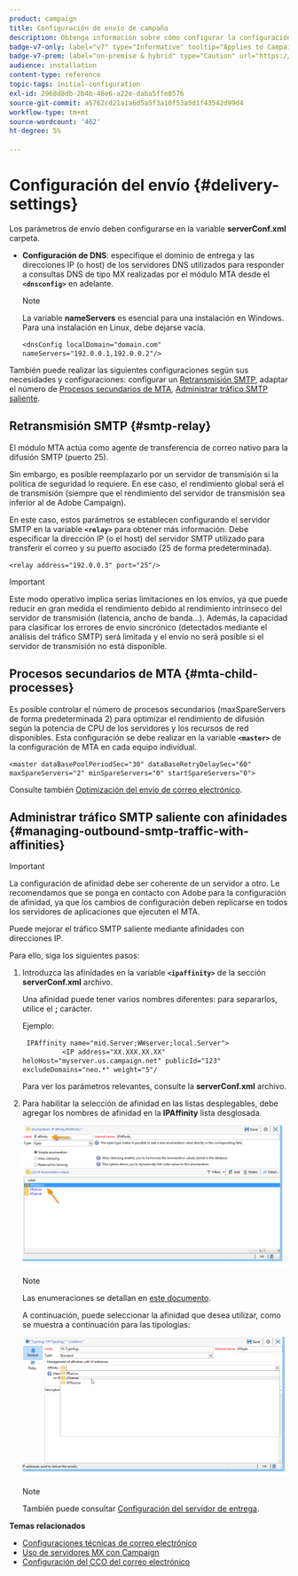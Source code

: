 ```yaml
---
product: campaign
title: Configuración de envío de campaña
description: Obtenga información sobre cómo configurar la configuración de Entrega de campañas
badge-v7-only: label="v7" type="Informative" tooltip="Applies to Campaign Classic v7 only"
badge-v7-prem: label="on-premise & hybrid" type="Caution" url="https://experienceleague.adobe.com/docs/campaign-classic/using/installing-campaign-classic/architecture-and-hosting-models/hosting-models-lp/hosting-models.html?lang=en" tooltip="Applies to on-premise and hybrid deployments only"
audience: installation
content-type: reference
topic-tags: initial-configuration
exl-id: 2968d8db-2b4b-48e6-a22e-daba5ffe0576
source-git-commit: a5762cd21a1a6d5a5f3a10f53a5d1f43542d99d4
workflow-type: tm+mt
source-wordcount: '462'
ht-degree: 5%

---
```


# Configuración del envío {#delivery-settings}



Los parámetros de envío deben configurarse en la variable **serverConf.xml** carpeta.

* **Configuración de DNS**: especifique el dominio de entrega y las direcciones IP (o host) de los servidores DNS utilizados para responder a consultas DNS de tipo MX realizadas por el módulo MTA desde el **`<dnsconfig>`** en adelante.

   >[!NOTE]
   >
   >La variable **nameServers** es esencial para una instalación en Windows. Para una instalación en Linux, debe dejarse vacía.

   ```
   <dnsConfig localDomain="domain.com" nameServers="192.0.0.1,192.0.0.2"/>
   ```

También puede realizar las siguientes configuraciones según sus necesidades y configuraciones: configurar un [Retransmisión SMTP](#smtp-relay), adaptar el número de [Procesos secundarios de MTA](#mta-child-processes), [Administrar tráfico SMTP saliente](#managing-outbound-smtp-traffic-with-affinities).

## Retransmisión SMTP {#smtp-relay}

El módulo MTA actúa como agente de transferencia de correo nativo para la difusión SMTP (puerto 25).

Sin embargo, es posible reemplazarlo por un servidor de transmisión si la política de seguridad lo requiere. En ese caso, el rendimiento global será el de transmisión (siempre que el rendimiento del servidor de transmisión sea inferior al de Adobe Campaign).

En este caso, estos parámetros se establecen configurando el servidor SMTP en la variable **`<relay>`** para obtener más información. Debe especificar la dirección IP (o el host) del servidor SMTP utilizado para transferir el correo y su puerto asociado (25 de forma predeterminada).

```
<relay address="192.0.0.3" port="25"/>
```

>[!IMPORTANT]
>
>Este modo operativo implica serias limitaciones en los envíos, ya que puede reducir en gran medida el rendimiento debido al rendimiento intrínseco del servidor de transmisión (latencia, ancho de banda...). Además, la capacidad para clasificar los errores de envío sincrónico (detectados mediante el análisis del tráfico SMTP) será limitada y el envío no será posible si el servidor de transmisión no está disponible.

## Procesos secundarios de MTA {#mta-child-processes}

Es posible controlar el número de procesos secundarios (maxSpareServers de forma predeterminada 2) para optimizar el rendimiento de difusión según la potencia de CPU de los servidores y los recursos de red disponibles. Esta configuración se debe realizar en la variable **`<master>`** de la configuración de MTA en cada equipo individual.

```
<master dataBasePoolPeriodSec="30" dataBaseRetryDelaySec="60" maxSpareServers="2" minSpareServers="0" startSpareServers="0">
```

Consulte también [Optimización del envío de correo electrónico](../../installation/using/email-deliverability.md#email-sending-optimization).

## Administrar tráfico SMTP saliente con afinidades {#managing-outbound-smtp-traffic-with-affinities}

>[!IMPORTANT]
>
>La configuración de afinidad debe ser coherente de un servidor a otro. Le recomendamos que se ponga en contacto con Adobe para la configuración de afinidad, ya que los cambios de configuración deben replicarse en todos los servidores de aplicaciones que ejecuten el MTA.

Puede mejorar el tráfico SMTP saliente mediante afinidades con direcciones IP.

Para ello, siga los siguientes pasos:

1. Introduzca las afinidades en la variable **`<ipaffinity>`** de la sección **serverConf.xml** archivo.

   Una afinidad puede tener varios nombres diferentes: para separarlos, utilice el **;** carácter.

   Ejemplo:

   ```
    IPAffinity name="mid.Server;WWserver;local.Server">
             <IP address="XX.XXX.XX.XX" heloHost="myserver.us.campaign.net" publicId="123" excludeDomains="neo.*" weight="5"/
   ```

   Para ver los parámetros relevantes, consulte la **serverConf.xml** archivo.

1. Para habilitar la selección de afinidad en las listas desplegables, debe agregar los nombres de afinidad en la **IPAffinity** lista desglosada.

   ![](assets/ipaffinity_enum.png)

   >[!NOTE]
   >
   >Las enumeraciones se detallan en [este documento](../../platform/using/managing-enumerations.md).

   A continuación, puede seleccionar la afinidad que desea utilizar, como se muestra a continuación para las tipologías:

   ![](assets/ipaffinity_typology.png)

   >[!NOTE]
   >
   >También puede consultar [Configuración del servidor de entrega](../../installation/using/email-deliverability.md#delivery-server-configuration).

**Temas relacionados**
* [Configuraciones técnicas de correo electrónico](email-deliverability.md)
* [Uso de servidores MX con Campaign](using-mx-servers.md)
* [Configuración del CCO del correo electrónico](email-archiving.md)
